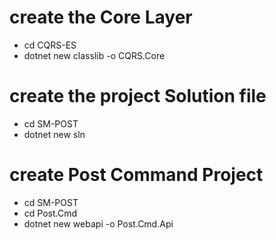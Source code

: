 # create the Core Layer
- cd CQRS-ES
- dotnet new classlib -o CQRS.Core

# create the project Solution file
- cd SM-POST
- dotnet new sln

# create Post Command Project
- cd SM-POST
- cd Post.Cmd
- dotnet new webapi -o Post.Cmd.Api